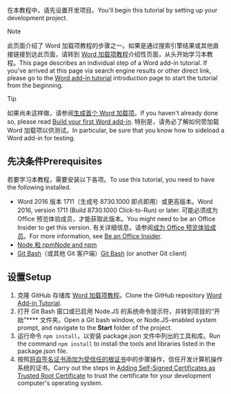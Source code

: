 <span data-ttu-id="33583-101">在本教程中，请先设置开发项目。</span><span class="sxs-lookup"><span data-stu-id="33583-101">You'll begin this tutorial by setting up your development project.</span></span> 

> [!NOTE]
> <span data-ttu-id="33583-p101">此页面介绍了 Word 加载项教程的步骤之一。如果是通过搜索引擎结果或其他直接链接到达此页面，请转到 [Word 加载项教程](../tutorials/word-tutorial.yml)介绍性页面，从头开始学习本教程。</span><span class="sxs-lookup"><span data-stu-id="33583-p101">This page describes an individual step of a Word add-in tutorial. If you’ve arrived at this page via search engine results or other direct link, please go to the [Word add-in tutorial](../tutorials/word-tutorial.yml) introduction page to start the tutorial from the beginning.</span></span>

> [!TIP]
> <span data-ttu-id="33583-104">如果尚未这样做，请参阅[生成首个 Word 加载项](../quickstarts/word-quickstart.md?tabs=visual-studio-code)。</span><span class="sxs-lookup"><span data-stu-id="33583-104">If you haven't already done so, please read [Build your first Word add-in](../quickstarts/word-quickstart.md?tabs=visual-studio-code).</span></span> <span data-ttu-id="33583-105">特别是，请务必了解如何旁加载 Word 加载项以供测试。</span><span class="sxs-lookup"><span data-stu-id="33583-105">In particular, be sure that you know how to sideload a Word add-in for testing.</span></span>

## <a name="prerequisites"></a><span data-ttu-id="33583-106">先决条件</span><span class="sxs-lookup"><span data-stu-id="33583-106">Prerequisites</span></span>

<span data-ttu-id="33583-107">若要学习本教程，需要安装以下各项。</span><span class="sxs-lookup"><span data-stu-id="33583-107">To use this tutorial, you need to have the following installed.</span></span> 

- <span data-ttu-id="33583-108">Word 2016 版本 1711（生成号 8730.1000 即点即用）或更高版本。</span><span class="sxs-lookup"><span data-stu-id="33583-108">Word 2016, version 1711 (Build 8730.1000 Click-to-Run) or later.</span></span> <span data-ttu-id="33583-109">可能必须成为 Office 预览体验成员，才能获取此版本。</span><span class="sxs-lookup"><span data-stu-id="33583-109">You might need to be an Office Insider to get this version.</span></span> <span data-ttu-id="33583-110">有关详细信息，请参阅[成为 Office 预览体验成员](https://products.office.com/office-insider?tab=tab-1)。</span><span class="sxs-lookup"><span data-stu-id="33583-110">For more information, see [Be an Office Insider](https://products.office.com/office-insider?tab=tab-1).</span></span>
- [<span data-ttu-id="33583-111">Node 和 npm</span><span class="sxs-lookup"><span data-stu-id="33583-111">Node and npm</span></span>](https://nodejs.org/en/) 
- <span data-ttu-id="33583-112">[Git Bash](https://git-scm.com/downloads)（或其他 Git 客户端）</span><span class="sxs-lookup"><span data-stu-id="33583-112">[Git Bash](https://git-scm.com/downloads) (or another Git client)</span></span>

## <a name="setup"></a><span data-ttu-id="33583-113">设置</span><span class="sxs-lookup"><span data-stu-id="33583-113">Setup</span></span>

1. <span data-ttu-id="33583-114">克隆 GitHub 存储库 [Word 加载项教程](https://github.com/OfficeDev/Word-Add-in-Tutorial)。</span><span class="sxs-lookup"><span data-stu-id="33583-114">Clone the GitHub repository [Word Add-in Tutorial](https://github.com/OfficeDev/Word-Add-in-Tutorial).</span></span>
2. <span data-ttu-id="33583-115">打开 Git Bash 窗口或已启用 Node.JS 的系统命令提示符，并转到项目的“开始”**** 文件夹。</span><span class="sxs-lookup"><span data-stu-id="33583-115">Open a Git bash window, or Node.JS-enabled system prompt, and navigate to the **Start** folder of the project.</span></span>
3. <span data-ttu-id="33583-116">运行命令 `npm install`，以安装 package.json 文件中列出的工具和库。</span><span class="sxs-lookup"><span data-stu-id="33583-116">Run the command `npm install` to install the tools and libraries listed in the package.json file.</span></span> 
4. <span data-ttu-id="33583-117">按照[将自签名证书添加为受信任的根证书](https://github.com/OfficeDev/generator-office/blob/master/src/docs/ssl.md)中的步骤操作，信任开发计算机操作系统的证书。</span><span class="sxs-lookup"><span data-stu-id="33583-117">Carry out the steps in [Adding Self-Signed Certificates as Trusted Root Certificate](https://github.com/OfficeDev/generator-office/blob/master/src/docs/ssl.md) to trust the certificate for your development computer's operating system.</span></span>


